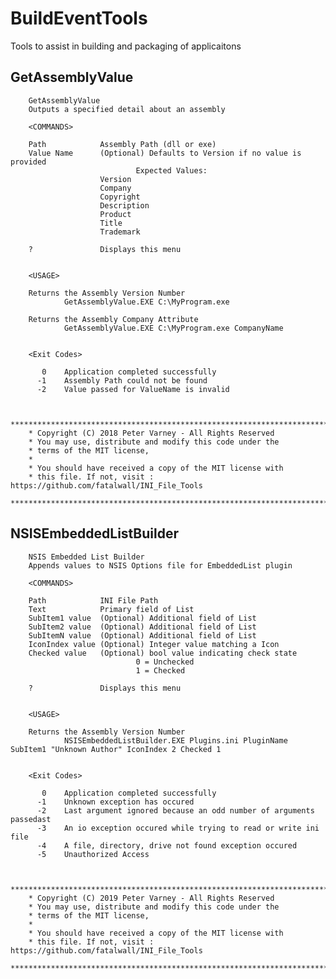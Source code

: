 # BuildEventTools
Tools to assist in building and packaging of applicaitons

## GetAssemblyValue

        GetAssemblyValue
        Outputs a specified detail about an assembly

        <COMMANDS>

        Path            Assembly Path (dll or exe)
        Value Name      (Optional) Defaults to Version if no value is provided
                                Expected Values:
						Version
						Company
						Copyright
						Description
						Product
						Title
						Trademark
									
        ?               Displays this menu


        <USAGE>

        Returns the Assembly Version Number
                GetAssemblyValue.EXE C:\MyProgram.exe

        Returns the Assembly Company Attribute
                GetAssemblyValue.EXE C:\MyProgram.exe CompanyName


        <Exit Codes>

           0    Application completed successfully
          -1    Assembly Path could not be found
          -2    Value passed for ValueName is invalid


        *************************************************************************
        * Copyright (C) 2018 Peter Varney - All Rights Reserved
        * You may use, distribute and modify this code under the
        * terms of the MIT license,
        *
        * You should have received a copy of the MIT license with
        * this file. If not, visit : https://github.com/fatalwall/INI_File_Tools
        *************************************************************************

## NSISEmbeddedListBuilder

        NSIS Embedded List Builder
        Appends values to NSIS Options file for EmbeddedList plugin

        <COMMANDS>

        Path            INI File Path
        Text            Primary field of List
        SubItem1 value  (Optional) Additional field of List
        SubItem2 value  (Optional) Additional field of List
        SubItemN value  (Optional) Additional field of List
        IconIndex value (Optional) Integer value matching a Icon
        Checked value   (Optional) bool value indicating check state
                                0 = Unchecked
                                1 = Checked

        ?               Displays this menu


        <USAGE>

        Returns the Assembly Version Number
                NSISEmbeddedListBuilder.EXE Plugins.ini PluginName SubItem1 "Unknown Author" IconIndex 2 Checked 1


        <Exit Codes>

           0    Application completed successfully
          -1    Unknown exception has occured
          -2    Last argument ignored because an odd number of arguments passedast
          -3    An io exception occured while trying to read or write ini file
          -4    A file, directory, drive not found exception occured
          -5    Unauthorized Access


        *************************************************************************
        * Copyright (C) 2019 Peter Varney - All Rights Reserved
        * You may use, distribute and modify this code under the
        * terms of the MIT license,
        *
        * You should have received a copy of the MIT license with
        * this file. If not, visit : https://github.com/fatalwall/INI_File_Tools
        *************************************************************************
